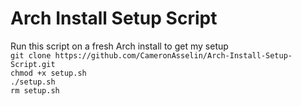 # Arch Install Setup Script
Run this script on a fresh Arch install to get my setup<br>
`git clone https://github.com/CameronAsselin/Arch-Install-Setup-Script.git`<br>
`chmod +x setup.sh`<br>
`./setup.sh`<br>
`rm setup.sh`<br>
